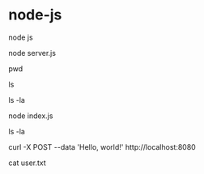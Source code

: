 # node-js
node js

node server.js

pwd

ls

ls -la


node index.js

ls -la


curl -X POST --data 'Hello, world!' http://localhost:8080

cat user.txt
